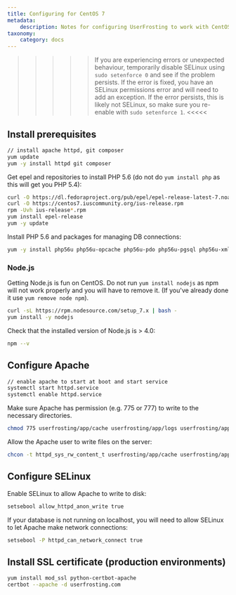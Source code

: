 ```yaml
---
title: Configuring for CentOS 7
metadata:
    description: Notes for configuring UserFrosting to work with CentOS 7 and Apache.
taxonomy:
    category: docs
---
```


>>>>> If you are experiencing errors or unexpected behaviour, temporarily disable SELinux using `sudo setenforce 0` and see if the problem persists. If the error is fixed, you have an SELinux permissions error and will need to add an exception. If the error persists, this is likely not SELinux, so make sure you re-enable with `sudo setenforce 1`.
<<<<<

## Install prerequisites

```bash
// install apache httpd, git composer 
yum update
yum -y install httpd git composer
```

Get epel and repositories to install PHP 5.6 (do not do `yum install php` as this will get you PHP 5.4):

```bash
curl -O https://dl.fedoraproject.org/pub/epel/epel-release-latest-7.noarch.rpm
curl -O https://centos7.iuscommunity.org/ius-release.rpm
rpm -Uvh ius-release*.rpm
yum install epel-release
yum -y update
```

Install PHP 5.6 and packages for managing DB connections:

```bash
yum -y install php56u php56u-opcache php56u-pdo php56u-pgsql php56u-xml php56u-mcrypt php56u-gd php56u-devel php56u-mysql php56u-intl php56u-mbstring php56u-bcmath
```

### Node.js

Getting Node.js is fun on CentOS. Do not run `yum install nodejs` as npm will not work properly and you will have to remove it. (If you've already done it use `yum remove node npm`).

```bash
curl -sL https://rpm.nodesource.com/setup_7.x | bash -
yum install -y nodejs
```
Check that the installed version of Node.js is > 4.0:

```bash
npm --v
```

## Configure Apache

```bash
// enable apache to start at boot and start service
systemctl start httpd.service
systemctl enable httpd.service
```

Make sure Apache has permission (e.g. 775 or 777) to write to the necessary directories.

```bash
chmod 775 userfrosting/app/cache userfrosting/app/logs userfrosting/app/sessions
```

Allow the Apache user to write files on the server:

```bash
chcon -t httpd_sys_rw_content_t userfrosting/app/cache userfrosting/app/logs userfrosting/app/sessions
```

## Configure SELinux

Enable SELinux to allow Apache to write to disk:

```bash
setsebool allow_httpd_anon_write true
```

If your database is not running on localhost, you will need to allow SELinux to let Apache make network connections:

```bash
setsebool -P httpd_can_network_connect true
```

## Install SSL certificate (production environments)

```bash
yum install mod_ssl python-certbot-apache
certbot --apache -d userfrosting.com
```
